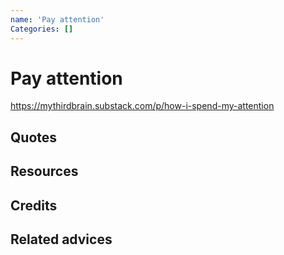 ```yaml
---
name: 'Pay attention'
Categories: []
---
```

# Pay attention

https://mythirdbrain.substack.com/p/how-i-spend-my-attention
## Quotes

## Resources

## Credits

## Related advices

